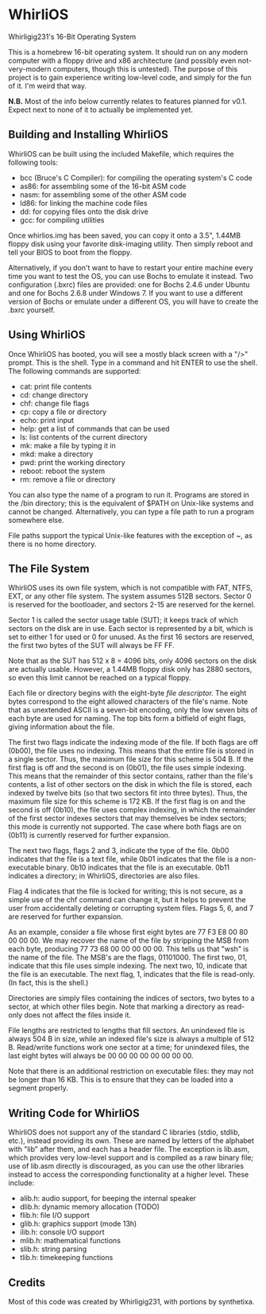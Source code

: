 # WhirliOS
Whirligig231's 16-Bit Operating System

This is a homebrew 16-bit operating system. It should run on any modern computer with a floppy drive and x86 architecture (and possibly even not-very-modern computers, though this is untested). The purpose of this project is to gain experience writing low-level code, and simply for the fun of it. I'm weird that way.

**N.B.** Most of the info below currently relates to features planned for v0.1. Expect next to none of it to actually be implemented yet.

## Building and Installing WhirliOS

WhirliOS can be built using the included Makefile, which requires the following tools:

* bcc (Bruce's C Compiler): for compiling the operating system's C code
* as86: for assembling some of the 16-bit ASM code
* nasm: for assembling some of the other ASM code
* ld86: for linking the machine code files
* dd: for copying files onto the disk drive
* gcc: for compiling utilities

Once whirlios.img has been saved, you can copy it onto a 3.5", 1.44MB floppy disk using your favorite disk-imaging utility. Then simply reboot and tell your BIOS to boot from the floppy.

Alternatively, if you don't want to have to restart your entire machine every time you want to test the OS, you can use Bochs to emulate it instead. Two configuration (.bxrc) files are provided: one for Bochs 2.4.6 under Ubuntu and one for Bochs 2.6.8 under Windows 7. If you want to use a different version of Bochs or emulate under a different OS, you will have to create the .bxrc yourself.

## Using WhirliOS

Once WhirliOS has booted, you will see a mostly black screen with a "/>" prompt. This is the shell. Type in a command and hit ENTER to use the shell. The following commands are supported:

* cat: print file contents
* cd: change directory
* chf: change file flags
* cp: copy a file or directory
* echo: print input
* help: get a list of commands that can be used
* ls: list contents of the current directory
* mk: make a file by typing it in
* mkd: make a directory
* pwd: print the working directory
* reboot: reboot the system
* rm: remove a file or directory

You can also type the name of a program to run it. Programs are stored in the /bin directory; this is the equivalent of $PATH on Unix-like systems and cannot be changed. Alternatively, you can type a file path to run a program somewhere else.

File paths support the typical Unix-like features with the exception of ~, as there is no home directory.

## The File System

WhirliOS uses its own file system, which is not compatible with FAT, NTFS, EXT, or any other file system. The system assumes 512B sectors. Sector 0 is reserved for the bootloader, and sectors 2-15 are reserved for the kernel.

Sector 1 is called the sector usage table (SUT); it keeps track of which sectors on the disk are in use. Each sector is represented by a bit, which is set to either 1 for used or 0 for unused. As the first 16 sectors are reserved, the first two bytes of the SUT will always be FF FF.

Note that as the SUT has 512 x 8 = 4096 bits, only 4096 sectors on the disk are actually usable. However, a 1.44MB floppy disk only has 2880 sectors, so even this limit cannot be reached on a typical floppy.

Each file or directory begins with the eight-byte _file descriptor._ The eight bytes correspond to the eight allowed characters of the file's name. Note that as unextended ASCII is a seven-bit encoding, only the low seven bits of each byte are used for naming. The top bits form a bitfield of eight flags, giving information about the file.

The first two flags indicate the indexing mode of the file. If both flags are off (0b00), the file uses no indexing. This means that the entire file is stored in a single sector. Thus, the maximum file size for this scheme is 504 B. If the first flag is off and the second is on (0b01), the file uses simple indexing. This means that the remainder of this sector contains, rather than the file's contents, a list of other sectors on the disk in which the file is stored, each indexed by twelve bits (so that two sectors fit into three bytes). Thus, the maximum file size for this scheme is 172 KB. If the first flag is on and the second is off (0b10), the file uses complex indexing, in which the remainder of the first sector indexes sectors that may themselves be index sectors; this mode is currently not supported. The case where both flags are on (0b11) is currently reserved for further expansion.

The next two flags, flags 2 and 3, indicate the type of the file. 0b00 indicates that the file is a text file, while 0b01 indicates that the file is a non-executable binary. 0b10 indicates that the file is an executable. 0b11 indicates a directory; in WhirliOS, directories are also files.

Flag 4 indicates that the file is locked for writing; this is not secure, as a simple use of the chf command can change it, but it helps to prevent the user from accidentally deleting or corrupting system files. Flags 5, 6, and 7 are reserved for further expansion.

As an example, consider a file whose first eight bytes are 77 F3 E8 00 80 00 00 00. We may recover the name of the file by stripping the MSB from each byte, producing 77 73 68 00 00 00 00 00. This tells us that "wsh" is the name of the file. The MSB's are the flags, 01101000. The first two, 01, indicate that this file uses simple indexing. The next two, 10, indicate that the file is an executable. The next flag, 1, indicates that the file is read-only. (In fact, this is the shell.)

Directories are simply files containing the indices of sectors, two bytes to a sector, at which other files begin. Note that marking a directory as read-only does not affect the files inside it.

File lengths are restricted to lengths that fill sectors. An unindexed file is always 504 B in size, while an indexed file's size is always a multiple of 512 B. Read/write functions work one sector at a time; for unindexed files, the last eight bytes will always be 00 00 00 00 00 00 00 00.

Note that there is an additional restriction on executable files: they may not be longer than 16 KB. This is to ensure that they can be loaded into a segment properly.

## Writing Code for WhirliOS

WhirliOS does not support any of the standard C libraries (stdio, stdlib, etc.), instead providing its own. These are named by letters of the alphabet with "lib" after them, and each has a header file. The exception is lib.asm, which provides very low-level support and is compiled as a raw binary file; use of lib.asm directly is discouraged, as you can use the other libraries instead to access the corresponding functionality at a higher level. These include:

* alib.h: audio support, for beeping the internal speaker
* dlib.h: dynamic memory allocation (TODO)
* flib.h: file I/O support
* glib.h: graphics support (mode 13h)
* ilib.h: console I/O support
* mlib.h: mathematical functions
* slib.h: string parsing
* tlib.h: timekeeping functions

## Credits

Most of this code was created by Whirligig231, with portions by synthetixa.

